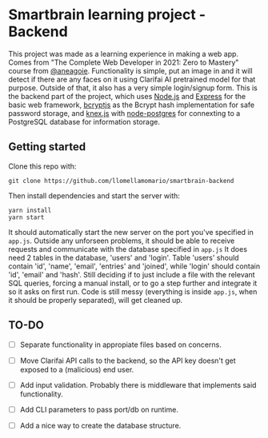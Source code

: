 # Smartbrain learning project - Backend

This project was made as a learning experience in making a web app.
Comes from "The Complete Web Developer in 2021: Zero to Mastery" course from [@aneagoie]("https://github.com/aneagoie").
Functionality is simple, put an image in and it will detect if there are any faces on it using Clarifai AI pretrained model for that purpose.
Outside of that, it also has a very simple login/signup form.
This is the backend part of the project, which uses [Node.js](http://nodejs.org) and [Express](https://expressjs.com) for the basic web framework,  [bcryptjs](https://github.com/dcodeIO/bcrypt.js) as the Bcrypt hash implementation for safe password storage, and [knex.js](https://knexjs.org/) with [node-postgres](https://github.com/brianc/node-postgres) for connexting to a PostgreSQL database for information storage.

## Getting started

Clone this repo with:

```shell
git clone https://github.com/llomellamomario/smartbrain-backend
```

Then install dependencies and start the server with:


```shell
yarn install
yarn start
```

It should automatically start the new server on the port you've specified in `app.js`.
Outside any unforseen problems, it should be able to receive requests and communicate with the database specified in `app.js`
It does need 2 tables in the database, 'users' and 'login'.
Table 'users' should contain 'id', 'name', 'email', 'entries' and 'joined', while 'login' should contain 'id', 'email' and 'hash'.
Still deciding if to just include a file with the relevant SQL queries, forcing a manual install, or to go a step further and integrate it so it asks on first run.
Code is still messy (everything is inside `app.js`, when it should be properly separated), will get cleaned up.

## TO-DO

- [ ] Separate functionality in appropiate files based on concerns.
- [ ] Move Clarifai API calls to the backend, so the API key doesn't get exposed to a (malicious) end user.
- [ ] Add input validation. Probably there is middleware that implements said functionality.
- [ ] Add CLI parameters to pass port/db on runtime.
- [ ] Add a nice way to create the database structure.

